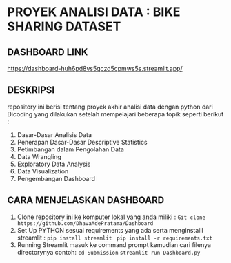 # PROYEK ANALISI DATA : BIKE SHARING DATASET
## DASHBOARD LINK
https://dashboard-huh6pd8vs5qczd5cpmws5s.streamlit.app/

## DESKRIPSI 
repository ini berisi tentang proyek akhir analisi data dengan python dari Dicoding yang dilakukan setelah mempelajari beberapa topik seperti berikut : 
1. Dasar-Dasar Analisis Data
2. Penerapan Dasar-Dasar Descriptive Statistics
3. Petimbangan dalam Pengolahan Data
4. Data Wrangling
5. Exploratory Data Analysis
6. Data Visualization
7. Pengembangan Dashboard

## CARA MENJELASKAN DASHBOARD 

1. Clone repository ini ke komputer lokal yang anda miliki :
   ``` Git clone https://github.com/DhavaAdePratama/Dashboard ```
2. Set Up PYTHON sesuai requirements yang ada serta menginstalll streamlit :
   ``` pip install streamlit ```
   ``` pip install -r requirements.txt```  
3. Running Streamlit
   masuk ke command prompt kemudian cari filenya directorynya contoh: 
   ```cd Submission```
   ``` streamlit run Dashboard.py ```





